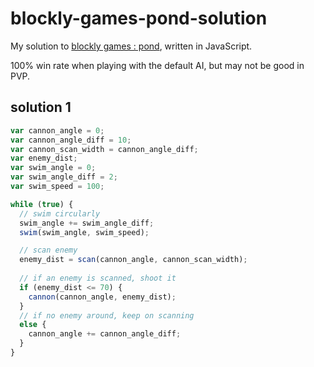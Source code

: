 # blockly-games-pond-solution

My solution to [blockly games : pond](https://blockly-games.appspot.com/pond-duck), written in JavaScript.

100% win rate when playing with the default AI, but may not be good in PVP.

## solution 1
```js
var cannon_angle = 0;
var cannon_angle_diff = 10;
var cannon_scan_width = cannon_angle_diff;
var enemy_dist;
var swim_angle = 0;
var swim_angle_diff = 2;
var swim_speed = 100;

while (true) {
  // swim circularly
  swim_angle += swim_angle_diff;
  swim(swim_angle, swim_speed);

  // scan enemy
  enemy_dist = scan(cannon_angle, cannon_scan_width);
  
  // if an enemy is scanned, shoot it
  if (enemy_dist <= 70) {
    cannon(cannon_angle, enemy_dist);
  }
  // if no enemy around, keep on scanning
  else {
    cannon_angle += cannon_angle_diff;
  }
}
```
